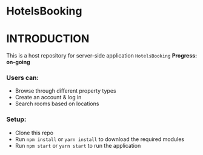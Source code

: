 # HotelsBooking

# INTRODUCTION
This is a host repository for server-side application `HotelsBooking` 
**Progress: on-going**

### Users can:
- Browse through different property types
- Create an account & log in
- Search rooms based on locations

### Setup:
- Clone this repo
- Run `npm install` or `yarn install` to download the required modules
- Run `npm start` or `yarn start` to run the application
